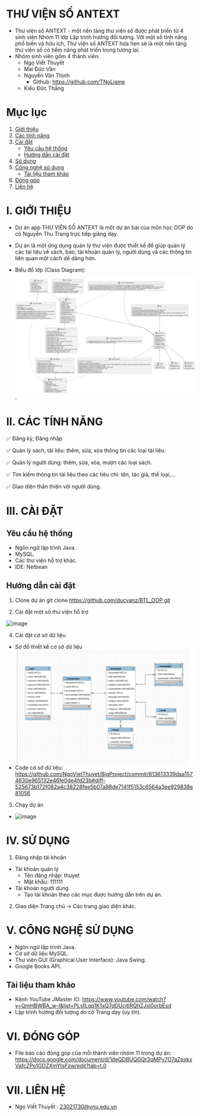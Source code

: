  # THƯ VIỆN SỐ ANTEXT
 - Thư viện số ANTEXT - một nền tảng thư viện số được phát triển từ 4 sinh viên Nhóm 11 lớp Lập trình hướng đối tượng. Với một số tính năng phổ biến và hữu ích, Thư viện số ANTEXT hứa hẹn sẽ là một nền tảng thư viện số có tiềm năng phát triển trong tương lai.
 - Nhóm sinh viên gồm 4 thành viên: 
   + Ngọ Viết Thuyết
   + Mai Đức Văn
   + Nguyễn Văn Thịnh
     - Github: https://github.com/TNoLisme
   + Kiều Đức Thắng
# Mục lục
1. [Giới thiệu](#giới-thiệu)
2. [Các tính năng](#các-tính-năng)
3. [Cài đặt](#cài-đặt)
    - [Yêu cầu hệ thống](#yêu-cầu-hệ-thống)
    - [Hướng dẫn cài đặt](#hướng-dẫn-cài-đặt)
4. [Sử dụng](#sử-dụng)
5. [Công nghệ sử dụng](#Công-nghệ-sử-dụng)
    - [Tài liệu tham khảo](#Tài-liệu-tham-khảo)
6. [Đóng góp](#đóng-góp)
7. [Liên hệ](#liên-hệ)

# I. GIỚI THIỆU
- Dư án app THƯ VIỆN SỐ ANTEXT là một dự án bài của môn học OOP do cô Nguyễn Thu Trang trực tiếp giảng dạy.
- Dự án là một ứng dụng quản lý thư viện được thiết kế để giúp quản lý các tài liệu về sách, báo, tài khoản quản lý, người dùng và các thông tin liên quan một cách dễ dàng hơn.
- Biểu đồ lớp (Class Diagram):

   ![image](classDiagram.png).

# II. CÁC TÍNH NĂNG
✅ Đăng ký, Đăng nhập

:white_check_mark: Quản lý sách, tài liệu: thêm, sửa, xóa thông tin các loại tài liệu.

:white_check_mark: Quản lý người dùng: thêm, sửa, xóa, mượn các loại sách.

:white_check_mark: Tìm kiếm thông tin tài liệu theo các tiêu chí: tên, tác giả, thể loại,...

:white_check_mark: Giao diện thân thiện với người dùng. 

# III. CÀI ĐẶT
## Yêu cầu hệ thống
  +  Ngôn ngữ lập trình Java.
  +  MySQL.
  +  Các thư viện hỗ trợ khác.
  +  IDE: Netbean
## Hướng dẫn cài đặt
  1. Clone dự án
  git clone https://github.com/ducvanz/BTL_OOP.git

  3. Cài đặt một số thư viện hỗ trợ
 
  ![image](https://github.com/user-attachments/assets/e1b9f74d-cb72-4d6f-bbd1-30e59f8d55e1)

  4. Cài đặt cơ sở dữ liệu
   + Sơ đồ thiết kế cơ sở dữ liệu
       ![Sơ đồ thiết kế cơ sở dữ liệu](https://raw.githubusercontent.com/NgoVietThuyet/BigProject/master/z6095725055332_e5292ff43c26e3bacb34af3807381093.jpg)
   + Code cơ sở dữ liệu:
     https://github.com/NgoVietThuyet/BigProject/commit/813613339daa1574630e965132e46fe0de4fd23b#diff-525673b172f082a4c38228fee5b07a98de7141f5153c6564a3ee929838e81056
     
  5. Chạy dự án
  - ![image](https://github.com/user-attachments/assets/eaf38827-c2a5-478a-8f41-511359727ae3)
# IV. SỬ DỤNG
1. Đăng nhập tài khoản
* Tài khoản quán lý 
   + Tên đăng nhập: thuyet
   + Mật khẩu: 111111
* Tài khoản người dùng
   + Tạo tài khoản theo các mục được hướng dẫn trên dự án.
2. Giao diện
Trang chủ -> Các trang giao diện khác.

# V. CÔNG NGHỆ SỬ DỤNG
  - Ngôn ngữ lập trình Java.
  - Cơ sở dữ liệu MySQL.
  - Thư viện GUI (Graphical User Interface): Java Swing.
  - Google Books API. 
 ## Tài liệu tham khảo
   + Kênh YouTube JMaster IO: https://www.youtube.com/watch?v=QmHBWBA_w-I&list=PLsfLgp1K1xQ7dDUcjtlRQhZJxl0orbEsd
   + Lập trình hướng đối tượng do cô Trang dạy (uy tín).
     
# VI. ĐÓNG GÓP
- File báo cáo đóng góp của mỗi thành viên nhóm 11 trong dự án: https://docs.google.com/document/d/1deQDBUQGQr3qMPy7O7aZpskxVafcZPo1GDZXmYtsFzw/edit?tab=t.0

# VII. LIÊN HỆ
- Ngọ Viết Thuyết : 23021730@vnu.edu.vn


  

